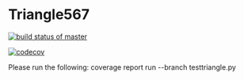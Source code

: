 # Triangle567
[![build status of master](https://travis-ci.org/jlara567/Triangle567.svg?branch=codecoverage)](https://travis-ci.org/jlara567/Triangle567)

[![codecov](https://codecov.io/gh/jlara567/Triangle567/branch/codecoverage/graph/badge.svg)](https://codecov.io/gh/jlara567/Triangle567)


Please run the following: coverage report run --branch testtriangle.py
